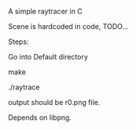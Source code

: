 A simple raytracer in C

Scene is hardcoded in code, TODO...

Steps:

Go into Default directory

make 

./raytrace

output should be r0.png file.

Depends on libpng.

